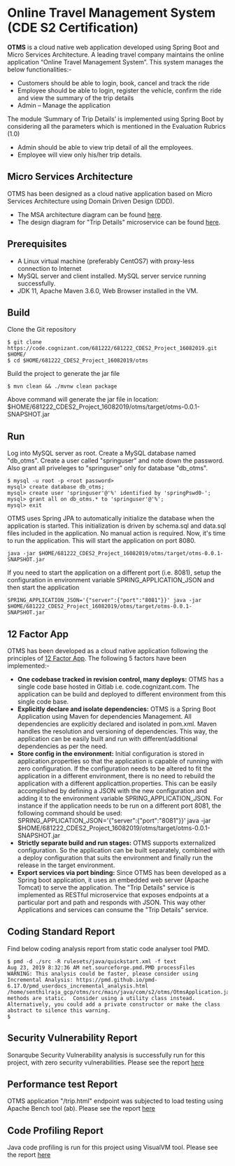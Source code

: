# Online Travel Management System (CDE S2 Certification)

**OTMS** is a cloud native web application developed using Spring Boot and Micro Services Architecture. A leading travel company maintains the online application “Online Travel Management System”.
This system manages the below functionalities:-

- Customers should be able to login, book, cancel and track the ride
- Employee should be able to login, register the vehicle, confirm the ride and view the summary of the trip details
- Admin – Manage the application

The module ‘Summary of Trip Details’ is implemented using Spring Boot by considering all the parameters which is mentioned in the Evaluation Rubrics (1.0)

- Admin should be able to view trip detail of all the employees. 
- Employee will view only his/her trip details.


## Micro Services Architecture

OTMS has been designed as a cloud native application based on Micro Services Architecture using Domain Driven Design (DDD).

- The MSA architecture diagram can be found [here](otms/otms_msa.jpg).
- The design diagram for "Trip Details" microservice can be found [here](otms/trip_details_design.jpg).

## Prerequisites

- A Linux virtual machine (preferably CentOS7) with proxy-less connection to Internet
- MySQL server and client installed. MySQL server service running successfully.
- JDK 11, Apache Maven 3.6.0, Web Browser installed in the VM.

## Build

Clone the Git repository

```
$ git clone https://code.cognizant.com/681222/681222_CDES2_Project_16082019.git $HOME/
$ cd $HOME/681222_CDES2_Project_16082019/otms
```

Build the project to generate the jar file

```
$ mvn clean && ./mvnw clean package
```
Above command will generate the jar file in location: $HOME/681222_CDES2_Project_16082019/otms/target/otms-0.0.1-SNAPSHOT.jar

## Run

Log into MySQL server as root. Create a MySQL database named "db_otms". Create a user called "springuser" and note down the password. Also grant all priveleges to "springuser" only for database "db_otms".

```
$ mysql -u root -p <root password>
mysql> create database db_otms;
mysql> create user 'springuser'@'%' identified by 'springPswd0-';
mysql> grant all on db_otms.* to 'springuser'@'%';
mysql> exit
```

OTMS uses Spring JPA to automatically initialize the database when the application is started. This initialization is driven by schema.sql and data.sql files included in the application. No manual action is required. Now, it's time to run the application. This will start the application on port 8080.

```
java -jar $HOME/681222_CDES2_Project_16082019/otms/target/otms-0.0.1-SNAPSHOT.jar
```

If you need to start the application on a different port (i.e. 8081), setup the configuration in environment variable SPRING_APPLICATION_JSON and then start the application

```
SPRING_APPLICATION_JSON='{"server":{"port":"8081"}}' java -jar $HOME/681222_CDES2_Project_16082019/otms/target/otms-0.0.1-SNAPSHOT.jar
```

## 12 Factor App

OTMS has been developed as a cloud native application following the principles of [12 Factor App](https://12factor.net/). The following 5 factors have been implemented:-

- **One codebase tracked in revision control, many deploys:** OTMS has a single code base hosted in Gitlab i.e. code.cognizant.com. The application can be build and deployed to different environment from this single code base.
- **Explicitly declare and isolate dependencies:** OTMS is a Spring Boot Application using Maven for dependencies Management. All dependencies are explicitly declared and isolated in pom.xml. Maven handles the resolution and versioning of dependencies. This way, the application can be easily built and run with different/additional dependencies as per the need.
- **Store config in the environment:** Initial configuration is stored in application.properties so that the application is capable of running with zero configuration. If the configuration needs to be altered to fit the application in a different environment, there is no need to rebuild the application with a different applicattion.properties. This can be easily accomplished by defining a JSON with the new configuration and adding it to the environment variable SPRING_APPLICATION_JSON. For instance if the application needs to be run on a different port 8081, the following command should be used:
SPRING_APPLICATION_JSON='{"server":{"port":"8081"}}' java -jar $HOME/681222_CDES2_Project_16082019/otms/target/otms-0.0.1-SNAPSHOT.jar
- **Strictly separate build and run stages:** OTMS supports externalized configuration. So the application can be built separately, combined with a deploy configuration that suits the environment and finally run the release in the target environment.
- **Export services via port binding:** Since OTMS has been developed as a Spring boot application, it uses an embedded web server (Apache Tomcat) to serve the application. The "Trip Details" service is implemented as RESTful microservice that exposes endpoints at a particular port and path and responds with JSON. This way other Applications and services can consume the "Trip Details" service.

## Coding Standard Report

Find below coding analysis report from static code analyser tool PMD.

```
$ pmd -d ./src -R rulesets/java/quickstart.xml -f text
Aug 23, 2019 8:32:36 AM net.sourceforge.pmd.PMD processFiles
WARNING: This analysis could be faster, please consider using Incremental Analysis: https://pmd.github.io/pmd-6.17.0/pmd_userdocs_incremental_analysis.html
/home/senthilraja_gcp/otms/src/main/java/com/s2/otms/OtmsApplication.java:7:All methods are static.  Consider using a utility class instead. Alternatively, you could add a private constructor or make the class abstract to silence this warning.
$ 
```

## Security Vulnerability Report

Sonarqube Security Vulnerability analysis is successfully run for this project, with zero security vulnerabilities. Please see the report [here](otms/SonarqubeReport.jpg)

## Performance test Report

OTMS application "/trip.html" endpoint was subjected to load testing using Apache Bench tool (ab). Please see the report [here](otms/load_test_report.md)

## Code Profiling Report

Java code profiling is run for this project using VisualVM tool. Please see the report [here](otms/VisualVM_Report.docx)



